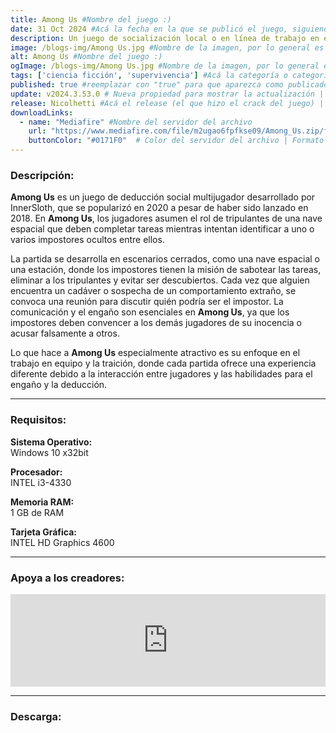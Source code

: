 ```yaml
---
title: Among Us #Nombre del juego :)
date: 31 Oct 2024 #Acá la fecha en la que se publicó el juego, siguiendo este formato: Dia "30", Mes "Oct", Año "2024" = como debe quedar: 30 Oct 2024
description: Un juego de socialización local o en línea de trabajo en equipo y traición para 4 a 15 jugadores... ¡ambientado en el espacio! #Acá una mini descripción del juego
image: /blogs-img/Among Us.jpg #Nombre de la imagen, por lo general es exactamente el mismo nombre que el juego excluyendo lo ":" (Dos puntos)
alt: Among Us #Nombre del juego :)
ogImage: /blogs-img/Among Us.jpg #Nombre de la imagen, por lo general es exactamente el mismo nombre que el juego excluyendo lo ":" (Dos puntos)
tags: ['ciencia ficción', 'supervivencia'] #Acá la categoría o categorías del juego, si es más de una se coloca en este formato: ['categoría1', 'categoría2']
published: true #reemplazar con "true" para que aparezca como publicado
update: v2024.3.53.0 # Nueva propiedad para mostrar la actualización | Formato: v1.0.0
release: Nicolhetti #Acá el release (el que hizo el crack del juego) | Formato: Nicolhetti
downloadLinks:
  - name: "Mediafire" #Nombre del servidor del archivo
    url: "https://www.mediafire.com/file/m2ugao6fpfkse09/Among_Us.zip/file" #Link de descarga
    buttonColor: "#0171F0"  # Color del servidor del archivo | Formato hexadecimal | MediaFire: #0171F0 | Buzzheavier: #FF6600 |
---
```


<!--En VSCode seleccionando una palabra, por ejemplo: "NOMBRE-DEL-JUEGO" y apretando Ctrl+F2 se seleccionan todas las palabras iguales-->

### Descripción:
**Among Us** es un juego de deducción social multijugador desarrollado por InnerSloth, que se popularizó en 2020 a pesar de haber sido lanzado en 2018. En **Among Us**, los jugadores asumen el rol de tripulantes de una nave espacial que deben completar tareas mientras intentan identificar a uno o varios impostores ocultos entre ellos. 

La partida se desarrolla en escenarios cerrados, como una nave espacial o una estación, donde los impostores tienen la misión de sabotear las tareas, eliminar a los tripulantes y evitar ser descubiertos. Cada vez que alguien encuentra un cadáver o sospecha de un comportamiento extraño, se convoca una reunión para discutir quién podría ser el impostor. La comunicación y el engaño son esenciales en **Among Us**, ya que los impostores deben convencer a los demás jugadores de su inocencia o acusar falsamente a otros.

Lo que hace a **Among Us** especialmente atractivo es su enfoque en el trabajo en equipo y la traición, donde cada partida ofrece una experiencia diferente debido a la interacción entre jugadores y las habilidades para el engaño y la deducción.

<!--Prompt para Chat-GPT: Hazme una descripción para el juego "NOMBRE-DEL-JUEGO" y cada que menciones "NOMBRE-DEL-JUEGO" ponlo en negrita -->

---

### Requisitos:
**Sistema Operativo:**  
 Windows 10 x32bit

**Procesador:**  
INTEL i3-4330

**Memoria RAM:**  
1 GB de RAM

**Tarjeta Gráfica:**  
INTEL HD Graphics 4600

<!--Si falta o sobra un requisito se quita o se agrega manteniendo el mismo formato-->

---

### Apoya a los creadores:
<iframe src="https://store.steampowered.com/widget/945360/" frameborder="0" style="background-color: transparent; width: 100% !important; aspect-ratio: 646 / 190;"></iframe>

<!--Reemplazar los numeros (AppID) del juego (en este caso 2668510) por el numero (AppID) correspondiente con el juego a publicar-->
<!--El AppID se encuentra en la URL del Juego en Steam-->

---

### Descarga:
